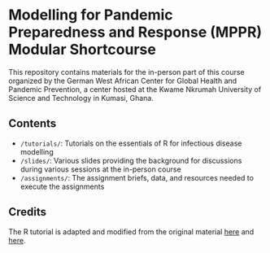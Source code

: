 # Modelling for Pandemic Preparedness and Response (MPPR) Modular Shortcourse

This repository contains materials for the in-person part of this course organized by the German West African Center for Global Health and Pandemic Prevention, a center hosted at the Kwame Nkrumah University of Science and Technology in Kumasi, Ghana.

## Contents

- `/tutorials/`: Tutorials on the essentials of R for infectious disease modelling
- `/slides/`: Various slides providing the background for discussions during various sessions at the in-person course
- `/assignments/`: The assignment briefs, data, and resources needed to execute the assignments

## Credits

The R tutorial is adapted and modified from the original material [here](https://github.com/sbfnk/mfiidd/blob/5e8f2e0cb529eda1d508b4ab54934a95abb0ee89/Rmd/slides/rintro.pdf) and [here](https://github.com/sbfnk/modelling/blob/master/Rmd/intro_to_r_gk.Rmd).
